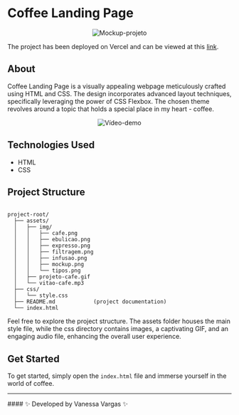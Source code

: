 # Coffee Landing Page

<div align="center">

![Mockup-projeto](https://github.com/VanessaVargas/html-developer-DIO/blob/master/assets/img/mockup.png)

</div>

The project has been deployed on Vercel and can be viewed at this [link](https://landing-page-cafe.vercel.app/).

## About

Coffee Landing Page is a visually appealing webpage meticulously crafted using HTML and CSS. The design incorporates advanced layout techniques, specifically leveraging the power of CSS Flexbox. The chosen theme revolves around a topic that holds a special place in my heart - coffee.

<div align="center">

![Vídeo-demo](https://github.com/VanessaVargas/html-developer-DIO/blob/master/assets/projeto-cafe.gif)

</div>

## Technologies Used

- HTML
- CSS

## Project Structure

```

project-root/
  ├── assets/
  │   ├── img/
  │   │   ├── cafe.png
  │   │   ├── ebulicao.png
  │   │   ├── expresso.png
  │   │   ├── filtragem.png
  │   │   ├── infusao.png
  │   │   ├── mockup.png
  │   │   └── tipos.png
  │   ├── projeto-cafe.gif
  │   └── vitao-cafe.mp3
  ├── css/
  │   └── style.css
  ├── README.md            (project documentation)
  └── index.html          

```
Feel free to explore the project structure. The assets folder houses the main style file, while the css directory contains images, a captivating GIF, and an engaging audio file, enhancing the overall user experience.

## Get Started
To get started, simply open the `index.html` file and immerse yourself in the world of coffee.
<hr/>
#### ✨ Developed by Vanessa Vargas ✨
